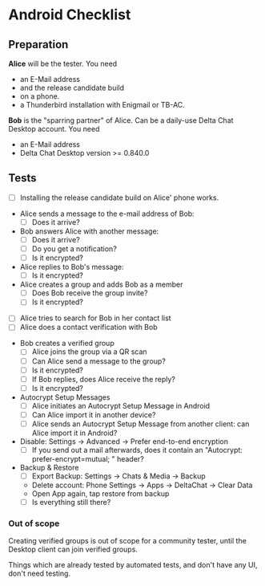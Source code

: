 # Android Checklist

## Preparation

**Alice** will be the tester. You need 
- an E-Mail address 
- and the release candidate build
- on a phone.
- a Thunderbird installation with Enigmail or TB-AC.

**Bob** is the "sparring partner" of Alice. Can be a daily-use Delta Chat
Desktop account. You need
- an E-Mail address
- Delta Chat Desktop version >= 0.840.0

## Tests

- [ ] Installing the release candidate build on Alice' phone works.
- Alice sends a message to the e-mail address of Bob:
    - [ ] Does it arrive?
- Bob answers Alice with another message:
    - [ ] Does it arrive?
    - [ ] Do you get a notification?
    - [ ] Is it encrypted?
- Alice replies to Bob's message:
    - [ ] Is it encrypted?
- Alice creates a group and adds Bob as a member
    - [ ] Does Bob receive the group invite?
    - [ ] Is it encrypted?
- [ ] Alice tries to search for Bob in her contact list
- [ ] Alice does a contact verification with Bob
- Bob creates a verified group
    - [ ] Alice joins the group via a QR scan
    - [ ] Can Alice send a message to the group?
    - [ ] Is it encrypted?
    - [ ] If Bob replies, does Alice receive the reply?
    - [ ] Is it encrypted?
- Autocrypt Setup Messages
    - [ ] Alice initiates an Autocrypt Setup Message in Android
    - [ ] Can Alice import it in another device?
    - [ ] Alice sends an Autocrypt Setup Message from another client: can Alice import it in Android?
- Disable: Settings -> Advanced -> Prefer end-to-end encryption
    - [ ] If you send out a mail afterwards, does it contain an "Autocrypt: prefer-encrypt=mutual; " header?
- Backup & Restore
    - [ ] Export Backup: Settings -> Chats & Media -> Backup
    - Delete account: Phone Settings -> Apps -> DeltaChat -> Clear Data
    - Open App again, tap restore from backup
    - [ ] Is everything still there?

### Out of scope

Creating verified groups is out of scope for a community tester, until the
Desktop client can join verified groups.

Things which are already tested by automated tests, and don't have any UI,
don't need testing.

